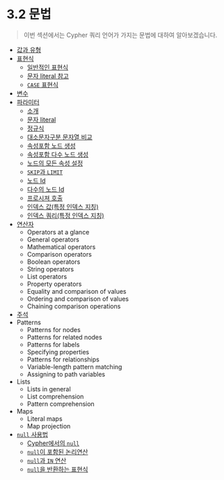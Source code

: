 # 3.2 문법

> 이번 섹션에서는 Cypher 쿼리 언어가 가지는 문법에 대하여 알아보겠습니다.

* [값과 유형](/chapter3/chapter3_2_1.md)
* [표현식](/chapter3/chapter3_2_2.md)
  * [일반적인 표현식](/chapter3/chapter3_2_2.md#chapter3221)
  * [문자 literal 참고](/chapter3/chapter3_2_2.md#chapter3222)
  * [`CASE` 표현식](/chapter3/chapter3_2_2.md#chapter3223)
* [변수](/chapter3/chapter3_2_3.md)
* [파라미터](/chapter3/chapter3_2_4.md)
  * [소개](/chapter3/chapter3_2_4.md#chapter3241)
  * [문자 literal](/chapter3/chapter3_2_4.md#chapter3242)
  * [정규식](/chapter3/chapter3_2_4.md#chapter3243)
  * [대소문자구분 문자열 비교](/chapter3/chapter3_2_4.md#chapter3244)
  * [속성포함 노드 생성](/chapter3/chapter3_2_4.md#chapter3245)
  * [속성포함 다수 노드 생성](/chapter3/chapter3_2_4.md#chapter3246)
  * [노드의 모든 속성 설정](/chapter3/chapter3_2_4.md#chapter3247)
  * [`SKIP`과 `LIMIT`](/chapter3/chapter3_2_4.md#chapter3248)
  * [노드 Id](/chapter3/chapter3_2_4.md#chapter3249)
  * [다수의 노드 Id](/chapter3/chapter3_2_4.md#chapter32410)
  * [프로시져 호출](/chapter3/chapter3_2_4.md#chapter32411)
  * [인덱스 값(특정 인덱스 지칭)](/chapter3/chapter3_2_4.md#chapter32412)
  * [인덱스 쿼리(특정 인덱스 지칭)](/chapter3/chapter3_2_4.md#chapter32413)
* [연산자](/chapter3/chapter3_2_5.md)
  * Operators at a glance
  * General operators
  * Mathematical operators
  * Comparison operators
  * Boolean operators
  * String operators
  * List operators
  * Property operators
  * Equality and comparison of values
  * Ordering and comparison of values
  * Chaining comparison operations
* [주석](/chapter3/chapter3_2_6.md)
* Patterns
  * Patterns for nodes
  * Patterns for related nodes
  * Patterns for labels
  * Specifying properties
  * Patterns for relationships
  * Variable-length pattern matching
  * Assigning to path variables
* Lists
  * Lists in general
  * List comprehension
  * Pattern comprehension
* Maps
  * Literal maps
  * Map projection
* [`null` 사용법](/chapter3/chapter3_2_10.md)
  * [Cypher에서의 `null`](/chapter3/chapter3_2_10.md#chapter32101)
  * [`null`이 포함된 논리연산](/chapter3/chapter3_2_10.md#chapter32102)  
  * [`null`과 `IN` 연산](/chapter3/chapter3_2_10.md#chapter32103)
  * [`null`을 반환하는 표현식](/chapter3/chapter3_2_10.md#chapter32104)



